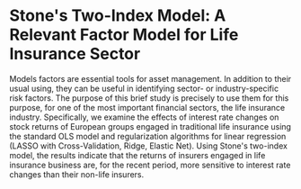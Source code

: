 # Stone's Two-Index Model: A Relevant Factor Model for Life Insurance Sector

Models factors are essential tools for asset management. In addition to their usual using, they can be useful in identifying sector- or industry-specific risk factors. The purpose of this brief study is precisely to use them for this purpose, for one of the most important financial sectors, the life insurance industry. Specifically, we examine the effects of interest rate changes on stock returns of European groups engaged in traditional life insurance using the standard OLS model and regularization algorithms for linear regression (LASSO with Cross-Validation, Ridge, Elastic Net). Using Stone's two-index model, the results indicate that the returns of insurers engaged in life insurance business are, for the recent period, more sensitive to interest rate changes than their non-life insurers.
